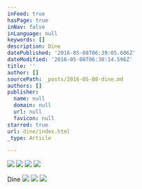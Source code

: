 ```yaml
---
inFeed: true
hasPage: true
inNav: false
inLanguage: null
keywords: []
description: Dine
datePublished: '2016-05-08T06:39:05.606Z'
dateModified: '2016-05-08T06:38:14.596Z'
title: ''
author: []
sourcePath: _posts/2016-05-08-dine.md
authors: []
publisher:
  name: null
  domain: null
  url: null
  favicon: null
starred: true
url: dine/index.html
_type: Article

---
```

![](https://the-grid-user-content.s3-us-west-2.amazonaws.com/211c2a46-7af0-457a-a99f-6bd7a968bd40.jpg)
![](https://the-grid-user-content.s3-us-west-2.amazonaws.com/662b9c40-3ab2-4578-8ce1-fa7785dc3a48.jpg)
![](https://the-grid-user-content.s3-us-west-2.amazonaws.com/8891ec0d-a979-47e8-901f-65a7b0962ee9.jpg)
![](https://the-grid-user-content.s3-us-west-2.amazonaws.com/9825bd59-4a37-4abe-afe8-fc26e4e502d4.jpg)

Dine
![](https://the-grid-user-content.s3-us-west-2.amazonaws.com/2c1a595c-6fb0-4047-bf6b-807ada2f58a3.jpg)
![](https://the-grid-user-content.s3-us-west-2.amazonaws.com/73a46736-cde3-43bc-89f9-e759884db676.jpg)
![](https://the-grid-user-content.s3-us-west-2.amazonaws.com/c02a905c-94e9-4826-aaeb-6e2e759e8d11.jpg)